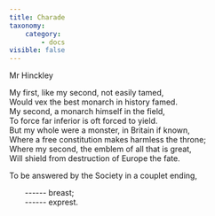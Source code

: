```yaml
---
title: Charade
taxonomy:
    category:
        - docs
visible: false
---
```


<div class="author">Mr Hinckley</div>

My first, like my second, not easily tamed,  
Would vex the best monarch in history famed.  
My second, a monarch himself in the field,  
To force far inferior is oft forced to yield.  
But my whole were a monster, in Britain if known,  
Where a free constitution makes harmless the throne;  
Where my second, the emblem of all that is great,  
Will shield from destruction of Europe the fate.

To be answered by the <span data-tippy="club" class="green">Society</span> in a couplet ending,  

&emsp;&emsp;------ breast;  
&emsp;&emsp;------ exprest.